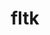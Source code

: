 ---
title: "fltk"
layout: cache
categories: [package, v0.19]
meta: {"versions": ["1.3.7"], "compilers": ["gcc@=11.1.0"], "oss": ["ubuntu20.04"], "platforms": ["linux"], "targets": ["x86_64"], "stacks": ["e4s"], "num_specs": 1, "num_specs_by_stack": {"e4s": 1}}
spec_details: [{"hash": "su4bydzymtgz4s5aaavvulng7jbpwl7e", "compiler": "gcc@=11.1.0", "versions": ["1.3.7"], "os": "ubuntu20.04", "platform": "linux", "target": "x86_64", "variants": ["build_system=generic", "+gl", "+shared", "~xft"], "stacks": ["e4s"], "size": "-", "tarball": "https://binaries.spack.io/releases/v0.19/build_cache/linux-ubuntu20.04-x86_64/gcc-11.1.0/fltk-1.3.7/linux-ubuntu20.04-x86_64-gcc-11.1.0-fltk-1.3.7-su4bydzymtgz4s5aaavvulng7jbpwl7e.spack"}]
---